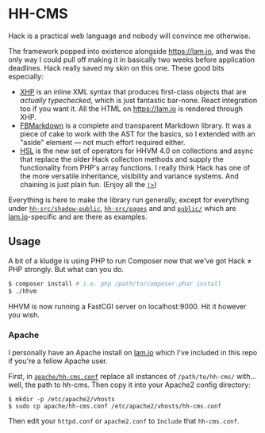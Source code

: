 # HH-CMS

Hack is a practical web language and nobody will convince me otherwise.

The framework popped into existence alongside <https://lam.io>, and was the only way I could pull off making it in basically two weeks before application deadlines. Hack really saved my skin on this one. These good bits especially:

- [XHP](https://docs.hhvm.com/hack/XHP/introduction) is an inline XML syntax that produces first-class objects that are _actually typechecked_, which is just fantastic bar-none. React integration too if you want it. All the HTML on <https://lam.io> is rendered through XHP.
- [FBMarkdown](https://github.com/hhvm/fbmarkdown) is a complete and transparent Markdown library. It was a piece of cake to work with the AST for the basics, so I extended with an "aside" element &mdash; not much effort required either.
- [HSL](https://github.com/hhvm/hsl) is the new set of operators for HHVM 4.0 on collections and async that replace the older Hack collection methods and supply the functionality from PHP's array functions. I really think Hack has one of the more versatile inheritance, visibility and variance systems. And chaining is just plain fun. (Enjoy all the [`|>`](https://docs.hhvm.com/hack/expressions-and-operators/pipe))

Everything is here to make the library run generally, except for everything under [`hh-src/shadow-public`](https://github.com/acrylic-origami/hh-cms/tree/master/hh-src/shadow-public),  [`hh-src/pages`](https://github.com/acrylic-origami/hh-cms/tree/master/hh-src/shadow-public) and and [`public/`](https://github.com/acrylic-origami/hh-cms/tree/master/public) which are [lam.io](https://lam.io)-specific and are there as examples.

## Usage

A bit of a kludge is using PHP to run Composer now that we've got Hack &ne; PHP strongly. But what can you do.

```bash
$ composer install # i.e. php /path/to/composer.phar install
$ ./hhvm
```

HHVM is now running a FastCGI server on localhost:9000. Hit it however you wish.

### Apache

I personally have an Apache install on [lam.io](https://lam.io) which I've included in this repo if you're a fellow Apache user.

First, in [`apache/hh-cms.conf`](https://github.com/acrylic-origami/hh-cms/tree/master/hh-src/shadow-public) replace all instances of `/path/to/hh-cms/` with... well, the path to hh-cms. Then copy it into your Apache2 config directory:

```
$ mkdir -p /etc/apache2/vhosts
$ sudo cp apache/hh-cms.conf /etc/apache2/vhosts/hh-cms.conf
```

Then edit your `httpd.conf` or `apache2.conf` to `Include` that `hh-cms.conf`.